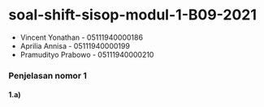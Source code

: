 # soal-shift-sisop-modul-1-B09-2021

* Vincent Yonathan    - 05111940000186
* Aprilia Annisa      - 05111940000199
* Pramudityo Prabowo  - 05111940000210

### Penjelasan nomor 1
#### 1.a)

